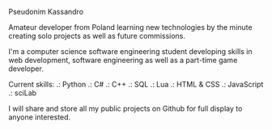 Pseudonim Kassandro

Amateur developer from Poland learning new technologies by the minute creating solo projects as well as future commissions.

I'm a computer science software engineering student developing skills in web development, software engineering as well as a part-time game developer.

Current skills:
 .: Python
 .: C#
 .: C++
 .: SQL
 .: Lua
 .: HTML & CSS
 .: JavaScript
 .: sciLab

I will share and store all my public projects on Github for full display to anyone interested.

